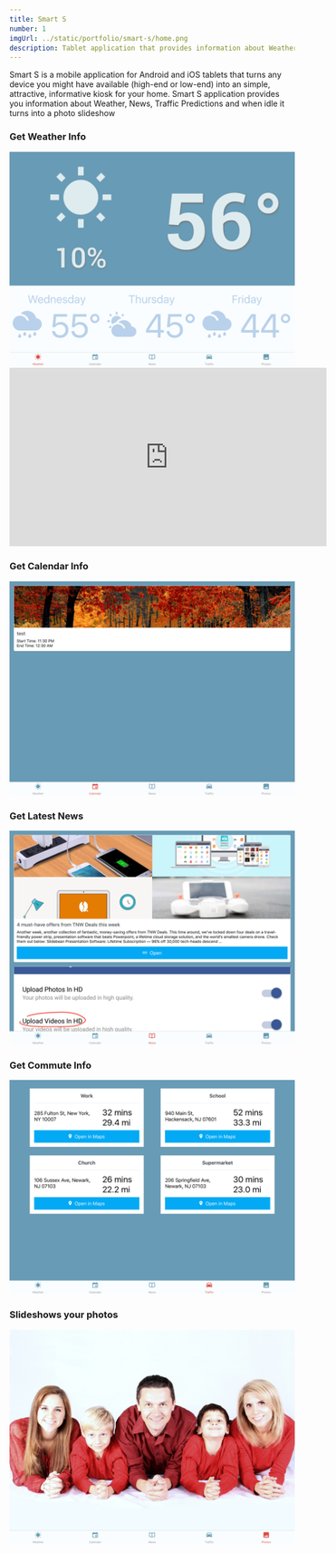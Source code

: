 ```yaml
---
title: Smart S
number: 1
imgUrl: ../static/portfolio/smart-s/home.png
description: Tablet application that provides information about Weather, News, Traffic Predictions and when idle it turns into a photo slideshow
---
```


Smart S is a mobile application for Android and iOS tablets that turns any device you might have available (high-end or low-end) into an simple, attractive, informative kiosk for your home. Smart S application provides you information about Weather, News, Traffic Predictions and when idle it turns into a photo slideshow

### Get Weather Info

<img src="../static/portfolio/smart-s/home.png">

<iframe width="560" height="315" src="https://www.youtube.com/embed/OrO5AMTQnf0?rel=0&amp;controls=0&amp;showinfo=0" frameborder="0" allow="autoplay; encrypted-media" allowfullscreen></iframe>

### Get Calendar Info

<img src="../static/portfolio/smart-s/01.png" />

### Get Latest News

<img src="../static/portfolio/smart-s/02.png" />

### Get Commute Info

<img src="../static/portfolio/smart-s/03.png" />

### Slideshows your photos

<img src="../static/portfolio/smart-s/04.png" />
